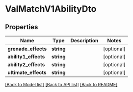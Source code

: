 # ValMatchV1AbilityDto

## Properties
Name | Type | Description | Notes
------------ | ------------- | ------------- | -------------
**grenade_effects** | **string** |  | [optional] 
**ability1_effects** | **string** |  | [optional] 
**ability2_effects** | **string** |  | [optional] 
**ultimate_effects** | **string** |  | [optional] 

[[Back to Model list]](../README.md#documentation-for-models) [[Back to API list]](../README.md#documentation-for-api-endpoints) [[Back to README]](../README.md)


